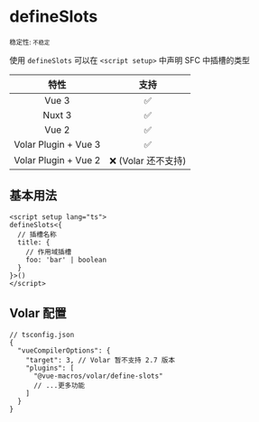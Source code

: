 # defineSlots

<small>稳定性: <code class="!text-yellow-600">不稳定</code></small>

使用 `defineSlots` 可以在 `<script setup>` 中声明 SFC 中插槽的类型

|         特性         |         支持         |
| :------------------: | :------------------: |
|        Vue 3         |  :white_check_mark:  |
|        Nuxt 3        |  :white_check_mark:  |
|        Vue 2         |  :white_check_mark:  |
| Volar Plugin + Vue 3 |  :white_check_mark:  |
| Volar Plugin + Vue 2 | :x: (Volar 还不支持) |

## 基本用法

```vue
<script setup lang="ts">
defineSlots<{
  // 插槽名称 
  title: {
    // 作用域插槽 
    foo: 'bar' | boolean
  }
}>()
</script>
```

## Volar 配置

```jsonc {6}
// tsconfig.json
{
  "vueCompilerOptions": {
    "target": 3, // Volar 暂不支持 2.7 版本
    "plugins": [
      "@vue-macros/volar/define-slots"
      // ...更多功能
    ]
  }
}
```
